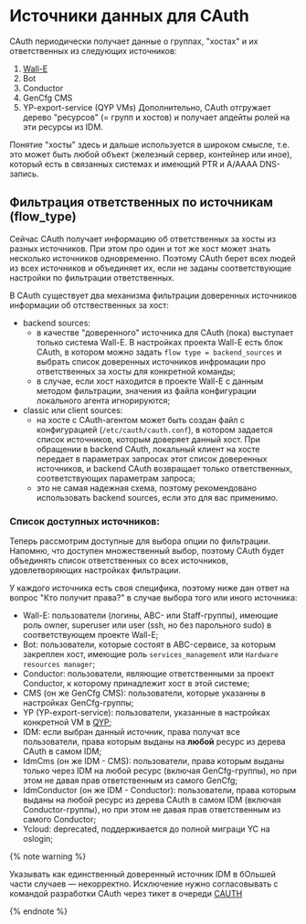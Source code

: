 # Источники данных для CAuth

CAuth периодически получает данные о группах, "хостах" и их ответственных из следующих источников:
1. [Wall-E](https://wall-e.yandex-team.ru/)
2. Bot
3. Conductor
4. GenCfg CMS
5. YP-export-service (QYP VMs)
Дополнительно, CAuth отгружает дерево "ресурсов" (= групп и хостов) и получает апдейты ролей на эти ресурсы из IDM.

Понятие "хосты" здесь и дальше используется в широком смысле, т.е. это может быть любой объект (железный сервер, контейнер или иное), который есть в связанных системах и имеющий PTR и A/AAAA DNS-запись. 

## Фильтрация ответственных по источникам (flow_type)
Сейчас CAuth получает информацию об ответственных за хосты из разных источников. При этом про один и тот же хост может знать несколько источников одновременно. Поэтому CAuth берет всех людей из всех источников и объединяет их, если не заданы соответствующие настройки по фильтрации ответственных. 

В CAuth существует два механизма фильтрации доверенных источников информации об отствественных за хост:
- backend sources: 
   - в качестве "доверенного" источника для CAuth (пока) выступает только система Wall-E. В настройках проекта Wall-E есть блок CAuth, в котором можно задать `flow type = backend_sources` и выбрать список доверенных источников инфромации про ответственных за хосты для конкретной команды;
   - в случае, если хост находится в проекте Wall-E с данным методом фильтрации, значения из файла конфигурации локального агента игнорируются;
- classic или client sources:
   - на хосте с CAuth-агентом может быть создан файл с конфигурацией (`/etc/cauth/cauth.conf`), в котором задается список источников, которым доверяет данный хост. При обращении в backend CAuth, локальный клиент на хосте передает в параметрах запросах этот список доверенных источников, и backend CAuth возвращает только ответственных, соответствующих параметрам запроса;
   - это не самая надежная схема, поэтому рекомендовано использовать backend sources, если это для вас применимо.

### Список доступных источников:
Теперь рассмотрим доступные для выбора опции по фильтрации. Напомню, что доступен множественный выбор, поэтому CAuth будет объединять список ответственных со всех источников, удовлетворяющих настройках фильтрации. 

У каждого источника есть своя специфика, поэтому ниже дан ответ на вопрос "Кто получит права?" в случае выбора того или иного источника:
- Wall-E: пользователи (логины, ABC- или Staff-группы), имеющие роль owner, superuser или user (ssh, но без парольного sudo) в соответствующем проекте Wall-E;
- Bot: пользователи, которые состоят в ABC-сервисе, за которым закреплен хост, имеющие роль `services_management` или `Hardware resources manager`;
- Conductor: пользователи, являющие ответственными за проект Conductor, к которому принадлежит хост в этой системе;
- CMS (он же GenCfg CMS): пользователи, которые указанны в настройках GenCfg-группы;
- YP (YP-export-service): пользователи, указанные в настройках конкретной VM в [QYP](https://qyp.yandex-team.ru/);
- IDM: если выбран данный источник, права получат все пользователи, права которым выданы на **любой** ресурс из дерева CAuth в самом IDM;
- IdmCms (он же IDM - CMS): пользователи, права которым выданы только через IDM на любой ресурс (включая GenCfg-группы), но при этом не давая прав ответственным из самого GenCfg;
- IdmConductor (он же IDM - Conductor): пользователи, права которым выданы на любой ресурс из дерева CAuth в самом IDM (включая Conductor-группы),  но при этом не давая прав ответственным из самого Conductor;
- Ycloud: deprecated, поддерживается до полной миграци YC на oslogin;


{% note warning %}

Указывать как единственный доверенный источник IDM в бОльшей части случаев — некорректно.
Исключение нужно согласовывать с командой разработки CAuth через тикет в очереди [CAUTH](https://st.yandex-team.ru/createTicket?queue=CAUTH)

{% endnote %}
